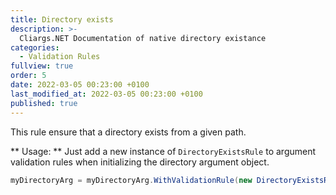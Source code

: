 ```yaml
---
title: Directory exists
description: >-
  Cliargs.NET Documentation of native directory existance
categories:
  - Validation Rules
fullview: true
order: 5
date: 2022-03-05 00:23:00 +0100
last_modified_at: 2022-03-05 00:23:00 +0100
published: true
---
```



This rule ensure that a directory exists from a given path.

** Usage: ** 
Just add a new instance of `DirectoryExistsRule` to argument validation rules when initializing the directory argument object.
```csharp
myDirectoryArg = myDirectoryArg.WithValidationRule(new DirectoryExistsRule());
```